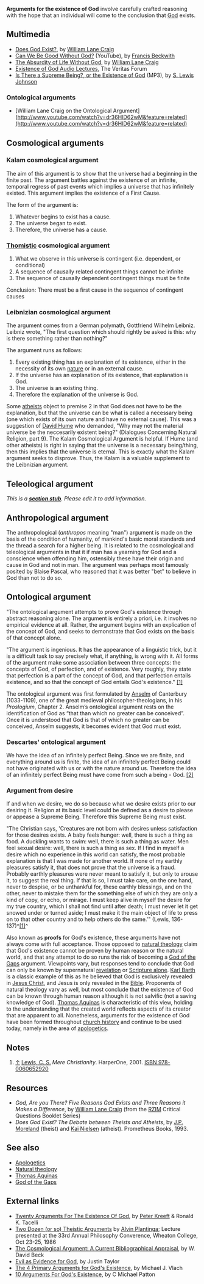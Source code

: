**Arguments for the existence of God** involve carefully crafted
reasoning with the hope that an individual will come to the
conclusion that [God](God "God") exists.

## Multimedia

-   [Does God Exist?](http://www.veritas.org/media/talks/147), by
    [William Lane Craig](William_Lane_Craig "William Lane Craig")
-   [Can We Be Good Without God?](http://www.youtube.com/watch?v=YR0DXFcpGZI&feature=related)
    (YouTube), by
    [Francis Beckwith](Francis_Beckwith "Francis Beckwith")
-   [The Absurdity of Life Without God](http://www.youtube.com/watch?v=rWRoJ9myovY&feature=feedu),
    by [William Lane Craig](William_Lane_Craig "William Lane Craig")
-   [Existence of God Audio Lectures](http://www.veritas.org/3.0_media/topics/17),
    The Veritas Forum
-   [Is There a Supreme Being?, or the Existence of God](http://www.believerschapeldallas.org/audio/slj-69_systematic-theology/002_SLJ_69_32K.mp3)
    (MP3), by [S. Lewis Johnson](S._Lewis_Johnson "S. Lewis Johnson")

### Ontological arguments

* [William Lane Craig on the Ontological Argument](http://www.youtube.com/watch?v=dr36HID62wM&feature=related](http://www.youtube.com/watch?v=dr36HID62wM&feature=related)

## Cosmological arguments

### Kalam cosmological argument

The aim of this argument is to show that the universe had a
beginning in the finite past. The argument battles against the
existence of an infinite, temporal regress of past events which
implies a universe that has infinitely existed. This argument
implies the existence of a First Cause.

The form of the argument is:

1.  Whatever begins to exist has a cause.
2.  The universe began to exist.
3.  Therefore, the universe has a cause.

### [Thomistic](Thomism "Thomism") cosmological argument

1.  What we observe in this universe is contingent (i.e. dependent,
    or conditional)
2.  A sequence of causally related contingent things cannot be
    infinite
3.  The sequence of causally dependent contingent things must be
    finite

Conclusion: There must be a first cause in the sequence of
contingent causes

### Leibnizian cosmological argument

The argument comes from a German polymath, Gottfriend Wilhelm
Leibniz. Leibniz wrote, "The first question which should rightly be
asked is this: why is there something rather than nothing?"

The argument runs as follows:

1.  Every existing thing has an explanation of its existence,
    either in the necessity of its own [nature](Nature "Nature") or in
    an external cause.
2.  If the universe has an explanation of its existence, that
    explanation is God.
3.  The universe is an existing thing.
4.  Therefore the explanation of the universe is God.

Some [atheists](Atheism "Atheism") object to premise 2 in that God
does not have to be the explanation, but that the universe can be
what is called a necessary being (one which exists of its own
nature and have no external cause). This was a suggestion of
[David Hume](David_Hume "David Hume") who demanded, "Why may not
the material universe be the neccesarily existent being?"
(Dialogues Concerning Natural Religion, part 9). The Kalam
Cosmological Argument is helpful. If Hume (and other atheists) is
right in saying that the universe is a necessary being/thing, then
this implies that the universe is eternal. This is exactly what the
Kalam argument seeks to disprove. Thus, the Kalam is a valuable
supplement to the Leibnizian argument.

## Teleological argument

*This is a **[section stub](http://www.theopedia.com/Category:Theopedia_sectionstubs "Category:Theopedia sectionstubs")**. Please edit it to add information.*
## Anthropological argument

The anthropological (*anthropos* meaning "man") argument is made on
the basis of the condition of humanity, of mankind's basic moral
standards and the thread a search for a higher being. It is related
to the cosmological and teleological arguments in that it if man
has a yearning for God and a conscience when offending him,
ostensibly these have their origin and cause in God and not in man.
The argument was perhaps most famously posited by Blaise Pascal,
who reasoned that it was better "bet" to believe in God than not to
do so.

## Ontological argument

"The ontological argument attempts to prove God's existence through
abstract reasoning alone. The argument is entirely a priori, i.e.
it involves no empirical evidence at all. Rather, the argument
begins with an explication of the concept of God, and seeks to
demonstrate that God exists on the basis of that concept alone.

"The argument is ingenious. It has the appearance of a linguistic
trick, but it is a difficult task to say precisely what, if
anything, is wrong with it. All forms of the argument make some
association between three concepts: the concepts of God, of
perfection, and of existence. Very roughly, they state that
perfection is a part of the concept of God, and that perfection
entails existence, and so that the concept of God entails God's
existence."
[[1]](http://www.philosophyofreligion.info/ontological.html)

The ontological argument was first formulated by
[Anselm](Anselm "Anselm") of Canterbury (1033-1109), one of the
great medieval philosopher-theologians, in his *Proslogium*,
Chapter 2. Anselm’s ontological argument rests on the
identification of God as “that than which no greater can be
conceived”. Once it is understood that God is that of which no
greater can be conceived, Anselm suggests, it becomes evident that
God must exist.

### Descartes' ontological argument

We have the idea of an infinitely perfect Being. Since we are
finite, and everything around us is finite, the idea of an
infinitely perfect Being could not have originated with us or with
the nature around us. Therefore the idea of an infinitely perfect
Being must have come from such a being - God.
[[2]](http://plato.stanford.edu/entries/descartes-ontological/)

### Argument from desire

If and when we desire, we do so because what we desire exists prior
to our desiring it. Religion at its basic level could be defined as
a desire to please or appease a Supreme Being. Therefore this
Supreme Being must exist.

"The Christian says, 'Creatures are not born with desires unless
satisfaction for those desires exists. A baby feels hunger: well,
there is such a thing as food. A duckling wants to swim: well,
there is such a thing as water. Men feel sexual desire: well, there
is such a thing as sex. If I find in myself a desire which no
experience in this world can satisfy, the most probable explanation
is that I was made for another world. If none of my earthly
pleasures satisfy it, that does not prove that the universe is a
fraud. Probably earthly pleasures were never meant to satisfy it,
but only to arouse it, to suggest the real thing. If that is so, I
must take care, on the one hand, never to despise, or be unthankful
for, these earthly blessings, and on the other, never to mistake
them for the something else of which they are only a kind of copy,
or echo, or mirage. I must keep alive in myself the desire for my
true country, which I shall not find until after death; I must
never let it get snowed under or turned aside; I must make it the
main object of life to press on to that other country and to help
others do the same.'" (Lewis, 136-137)^[[1]](#note-0)^

Also known as **proofs** for God's existence, these arguments have
not always come with full acceptance. Those opposed to
[natural theology](Natural_theology "Natural theology") claim that
God's existence cannot be proven by human reason or the natural
world, and that any attempt to do so runs the risk of becoming a
[God of the Gaps](God_of_the_Gaps "God of the Gaps") argument.
Viewpoints vary, but responses tend to conclude that God can only
be known by supernatural
[revelation](Special_revelation "Special revelation") or
[Scripture alone](Scripture_alone "Scripture alone").
[Karl Barth](Karl_Barth "Karl Barth") is a classic example of this
as he believed that God is exclusively revealed in
[Jesus Christ](Jesus_Christ "Jesus Christ"), and Jesus is only
revealed in the [Bible](Bible "Bible"). Proponents of natural
theology vary as well, but most conclude that the existence of God
can be known through human reason although it is not salvific (not
a saving knowledge of God).
[Thomas Aquinas](Thomas_Aquinas "Thomas Aquinas") is characteristic
of this view, holding to the understanding that the created world
reflects aspects of its creator that are apparent to all.
Nonetheless, arguments for the existence of God have been formed
throughout [church history](Church_history "Church history") and
continue to be used today, namely in the area of
[apologetics](Apologetics "Apologetics").

## Notes

1.  [↑](#ref-0) [Lewis, C. S.](C._S._Lewis "C. S. Lewis")
    *Mere Christianity*. HarperOne, 2001.
    [ISBN 978-0060652920](http://www.theopedia.com/Special:BookSources/9780060652920)

## Resources

-   *God, Are you There? Five Reasons God Exists and Three Reasons it Makes a Difference*,
    by [William Lane Craig](William_Lane_Craig "William Lane Craig")
    (from the [RZIM](http://www.rzim.org) Critical Questions Booklet
    Series)
-   *Does God Exist? The Debate between Theists and Atheists*, by
    [J.P. Moreland](J.P._Moreland "J.P. Moreland") (theist) and
    [Kai Nielsen](index.php?title=Kai_Nielsen&action=edit&redlink=1 "Kai Nielsen (page does not exist)")
    (atheist). Prometheus Books, 1993.

## See also

-   [Apologetics](Apologetics "Apologetics")
-   [Natural theology](Natural_theology "Natural theology")
-   [Thomas Aquinas](Thomas_Aquinas "Thomas Aquinas")
-   [God of the Gaps](God_of_the_Gaps "God of the Gaps")

## External links

-   [Twenty Arguments For The Existence Of God](http://www.peterkreeft.com/topics-more/20_arguments-gods-existence.htm),
    by [Peter Kreeft](Peter_Kreeft "Peter Kreeft") & Ronald K. Tacelli
-   [Two Dozen (or so) Theistic Arguments](http://www.homestead.com/philofreligion/files/Theisticarguments.html)
    by [Alvin Plantinga](Alvin_Plantinga "Alvin Plantinga"); Lecture
    presented at the 33rd Annual Philosophy Converence, Wheaton
    College, Oct 23-25, 1986
-   [The Cosmological Argument: A Current Bibliographical Appraisal](http://www.apologetics.com/default.jsp?bodycontent=/articles/theistic_apologetics/beck-cosmology.html),
    by W. David Beck
-   [Evil as Evidence for God](http://theologica.blogspot.com/2005/11/evil-as-evidence-for-god.html),
    by Justin Taylor
-   [The 4 Primary Arguments for God's Existence](http://theologicalstudies.org/resource-library/philosophy-dictionary/86-4-primary-arguments-for-gods-existence),
    by Michael J. Vlach
-   [10 Arguments For God's Existence](http://www.reclaimingthemind.org/blog/2008/11/10-arguments-for-gods-existence/),
    by C Michael Patton




